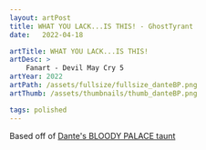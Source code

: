 ```yaml
---
layout: artPost
title: WHAT YOU LACK...IS THIS! - GhostTyrant
date:   2022-04-18

artTitle: WHAT YOU LACK...IS THIS!
artDesc: >
    Fanart - Devil May Cry 5
artYear: 2022
artPath: /assets/fullsize/fullsize_danteBP.png
artThumb: /assets/thumbnails/thumb_danteBP.png

tags: polished
---
```


Based off of [Dante's BLOODY PALACE taunt](https://www.youtube.com/watch?v=eVVvBkBg0Uk)